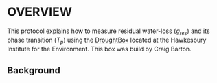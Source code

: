 
#  OVERVIEW

This protocol explains how to measure residual water-loss ($g_{res}$) and its phase transition ($T_{p}$) using the [DroughtBox](https://onlinelibrary.wiley.com/doi/full/10.1111/pce.13750) located at the Hawkesbury Institute for the Environment. This box was build by Craig Barton. 

## Background



